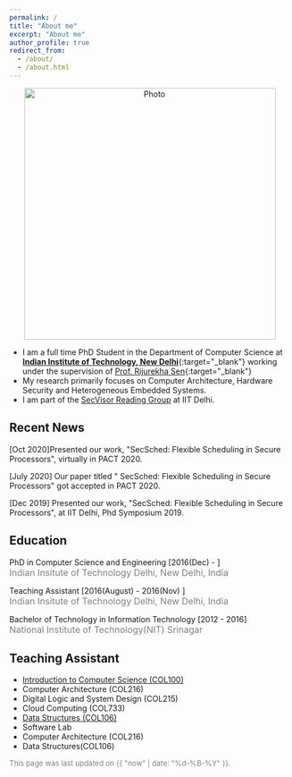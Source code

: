 ```yaml
---
permalink: /
title: "About me"
excerpt: "About me"
author_profile: true
redirect_from: 
  - /about/
  - /about.html
---
```


<p align="center">
  <img src="https://omais-shafi.github.io/images/profile.jpg" alt="Photo" style="width: 450px;"/> 
</p>

<!-- {% assign join_date = "22 July 2017"|date: "%m %Y" %}	
{% assign years = 'now'| minus : join_date  %} -->
* I am a full time PhD Student in the Department of Computer Science at [**Indian Institute of Technology, New Delhi**](http://www.iitd.ac.in/){:target="_blank"} working under the supervision of [Prof. Rijurekha Sen](http://www.cse.iitd.ernet.in/~rijurekha/){:target="_blank"}
* My research primarily focuses on Computer Architecture, Hardware Security and Heterogeneous Embedded Systems.
* I am part of the [SecVisor Reading Group](http://www.cse.iitd.ernet.in/~kumarsandeep/secvisor/) at IIT Delhi.

## Recent News
<p class="common_list bullet_list edu_list">[Oct 2020]Presented our work, "SecSched: Flexible Scheduling in Secure Processors", virtually in PACT 2020.
</p>
<p class="common_list bullet_list edu_list">[July 2020] Our paper titled " SecSched: Flexible Scheduling in Secure Processors" got accepted in PACT 2020.
</p>
<p class="common_list bullet_list edu_list">[Dec 2019] Presented our work, "SecSched: Flexible Scheduling in Secure Processors", at IIT Delhi, Phd Symposium 2019.
</p>

## Education
<p class="common_list bullet_list edu_list"> PhD in Computer Science and Engineering [2016(Dec) - ]
<br><font size="3" color="gray"> Indian Insitute of Technology Delhi, New Delhi, India</font>
</p>
<p class="common_list bullet_list edu_list"> Teaching Assistant [2016(August) - 2016(Nov) ]
<br><font size="3" color="gray"> Indian Insitute of Technology Delhi, New Delhi, India</font>
</p>
<p class="common_list bullet_list edu_list"> Bachelor of Technology in Information Technology [2012 - 2016]
<br><font size="3" color="gray"> National Institute of Technology(NIT) Srinagar</font>
</p>

## Teaching Assistant
*  <a href="http://www.cse.iitd.ac.in/~subodh/courses/COL100/"> Introduction to Computer Science (COL100)</a>
* <a> Computer Architecture (COL216) </a>
* <a>Digital Logic and System Design (COL215) </a>
* <a>Cloud Computing (COL733) </a>
* <a href="http://www.cse.iitd.ernet.in/~amitk/SemII-2018/main.html">Data Structures (COL106) </a>
* <a>Software Lab </a>
* <a> Computer Architecture (COL216) </a>
* <a> Data Structures(COL106) </a>



<font size="2" color="gray">This page was last updated on {{ "now" | date: "%d-%B-%Y" }}.</font>
